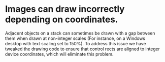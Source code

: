 # Images can draw incorrectly depending on coordinates.

Adjacent objects on a stack can sometimes be drawn with a gap between them when drawn at non-integer scales (For instance, on a Windows desktop with text scaling set to 150%). To address this issue we have tweaked the drawing code to ensure that control rects are aligned to integer device coordinates, which will eliminate this problem.